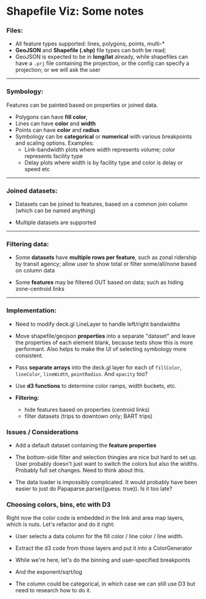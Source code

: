 # Shapefile Viz: Some notes

### Files:

- All feature types supported: lines, polygons, points, multi-\*
- **GeoJSON** and **Shapefile (.shp)** file types can both be read;
- GeoJSON is expected to be in **long/lat** already, while shapefiles can have a `.prj` file containing the projection, or the config can specify a projection; or we will ask the user

---

### Symbology:

Features can be painted based on properties or joined data.

- Polygons can have **fill color**,
- Lines can have **color** and **width**
- Points can have **color** and **radius**
- Symbology can be **categorical** or **numerical** with various breakpoints and scaling options. Examples:
  - Link-bandwidth plots where width represents volume; color represents facility type
  - Delay plots where width is by facility type and color is delay or speed etc

---

### Joined datasets:

- Datasets can be joined to features, based on a common join column (which can be named anything)

- Multiple datasets are supported

---

### Filtering data:

- Some **datasets** have **multiple rows per feature**, such as zonal ridership by transit agency; allow user to show total or filter some/all/none based on column data

- Some **features** may be filtered OUT based on data; such as hiding zone-centroid links

---

### Implementation:

- Need to modify deck.gl LineLayer to handle left/right bandwidths

- Move shapefile/geojson **properties** into a separate "dataset" and leave the properties of each element blank, because tests show this is more performant. Also helps to make the UI of selecting symbology more consistent.

- Pass **separate arrays** into the deck.gl layer for each of
  `fillColor`, `lineColor`, `lineWidth`, `pointRadius`. And `opacity` too?

- Use **d3 functions** to determine color ramps, width buckets, etc.

- **Filtering:**
  - hide features based on properties (centroid links)
  - filter datasets (trips to downtown only; BART trips)

### Issues / Considerations

- Add a default dataset containing the **feature properties**

- The bottom-side filter and selection thingies are nice but hard to set up. User probably doesn't just want to switch the colors but also the widths. Probably full set changes. Need to think about this.

- The data loader is impossibly complicated. It would probably have been easier to just do Papaparse.parse({guess: true}). Is it too late?

### Choosing colors, bins, etc with D3

Right now the color code is embedded in the link and area map layers, which is nuts. Let's refactor and do it right:

- User selects a data column for the fill color / line color / line width.
- Extract the d3 code from those layers and put it into a ColorGenerator
- While we're here, let's do the binning and user-specified breakpoints
- And the exponent/sqrt/log

- The column could be categorical, in which case we can still use D3 but need to research how to do it.
